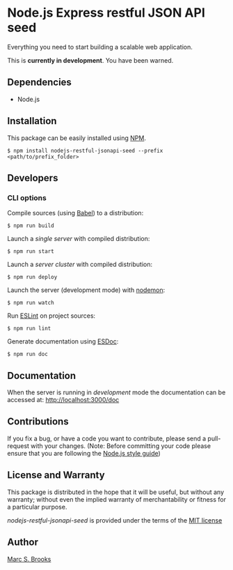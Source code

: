 # Node.js Express restful JSON API seed

Everything you need to start building a scalable web application.

This is **currently in development**.  You have been warned.

## Dependencies

- Node.js

## Installation

This package can be easily installed using [NPM](https://npmjs.com).

    $ npm install nodejs-restful-jsonapi-seed --prefix <path/to/prefix_folder>

## Developers

### CLI options

Compile sources (using [Babel](https://babeljs.io)) to a distribution:

    $ npm run build

Launch a _single server_ with compiled distribution:

    $ npm run start

Launch a _server cluster_ with compiled distribution:

    $ npm run deploy

Launch the server (development mode) with [nodemon](https://nodemon.io):

    $ npm run watch

Run [ESLint](https://eslint.org/) on project sources:

    $ npm run lint

Generate documentation using [ESDoc](https://esdoc.org):

    $ npm run doc

## Documentation

When the server is running in _development_ mode the documentation can be accessed at: [http://localhost:3000/doc](http://localhost:3000/doc)

## Contributions

If you fix a bug, or have a code you want to contribute, please send a pull-request with your changes. (Note: Before committing your code please ensure that you are following the [Node.js style guide](https://github.com/felixge/node-style-guide))

## License and Warranty

This package is distributed in the hope that it will be useful, but without any warranty; without even the implied warranty of merchantability or fitness for a particular purpose.

_nodejs-restful-jsonapi-seed_ is provided under the terms of the [MIT license](http://www.opensource.org/licenses/mit-license.php)

## Author

[Marc S. Brooks](https://github.com/nuxy)
